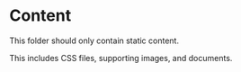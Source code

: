 ﻿Content
=======
This folder should only contain static content.

This includes CSS files, supporting images, and documents.